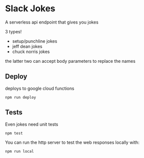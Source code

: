 # Slack Jokes

A serverless api endpoint that gives you jokes

3 types!

- setup/punchline jokes
- jeff dean jokes
- chuck norris jokes

the latter two can accept body parameters to replace the names

## Deploy

deploys to google cloud functions

`npm run deploy`

## Tests

Even jokes need unit tests

`npm test`

You can run the http server to test the web responses locally with:

`npm run local`
